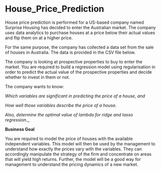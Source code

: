 # House_Price_Prediction

House price prediction is performed for a US-based company named Surprise Housing has decided to enter the Australian market. The company uses data analytics to purchase houses at a price below their actual values and flip them on at a higher price.

For the same purpose, the company has collected a data set from the sale of houses in Australia. The data is provided in the CSV file below.

The company is looking at prospective properties to buy to enter the market. You are required to build a regression model using regularisation in order to predict the actual value of the prospective properties and decide whether to invest in them or not.

The company wants to know:

_Which variables are significant in predicting the price of a house, and_

_How well those variables describe the price of a house._

_Also, determine the optimal value of lambda for ridge and lasso regression.__

**Business Goal**

You are required to model the price of houses with the available independent variables. This model will then be used by the management to understand how exactly the prices vary with the variables. They can accordingly manipulate the strategy of the firm and concentrate on areas that will yield high returns. Further, the model will be a good way for management to understand the pricing dynamics of a new market.
